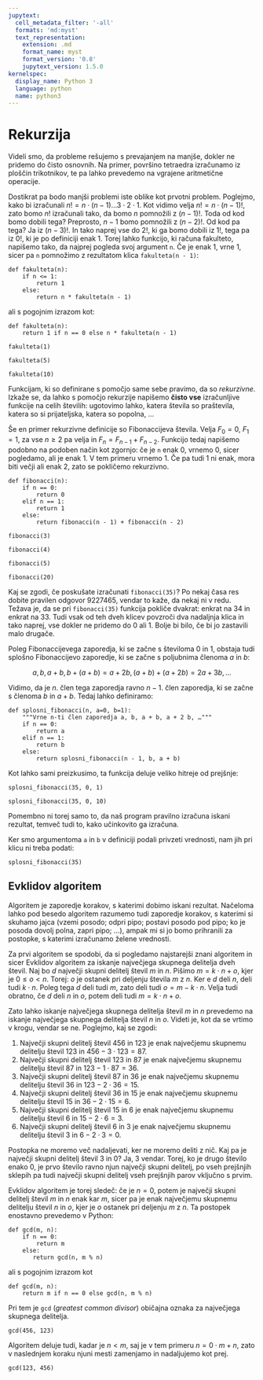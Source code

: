```yaml
---
jupytext:
  cell_metadata_filter: '-all'
  formats: 'md:myst'
  text_representation:
    extension: .md
    format_name: myst
    format_version: '0.8'
    jupytext_version: 1.5.0
kernelspec:
  display_name: Python 3
  language: python
  name: python3
---
```


# Rekurzija

Videli smo, da probleme rešujemo s prevajanjem na manjše, dokler ne pridemo do čisto osnovnih. Na primer, površino tetraedra izračunamo iz ploščin trikotnikov, te pa lahko prevedemo na vgrajene aritmetične operacije.

Dostikrat pa bodo manjši problemi iste oblike kot prvotni problem. Poglejmo, kako bi izračunali $n! = n \cdot (n - 1) \dots 3 \cdot 2 \cdot 1$. Kot vidimo velja $n! = n \cdot (n - 1)!$, zato bomo $n!$ izračunali tako, da bomo $n$ pomnožili z $(n - 1)!$. Toda od kod bomo dobili tega? Preprosto, $n - 1$ bomo pomnožili z $(n - 2)!$. Od kod pa tega? Ja iz $(n - 3)!$. In tako naprej vse do $2!$, ki ga bomo dobili iz $1!$, tega pa iz $0!$, ki je po definiciji enak $1$. Torej lahko funkcijo, ki računa fakulteto, napišemo tako, da najprej pogleda svoj argument `n`. Če je enak 1, vrne 1, sicer pa `n` pomnožimo z rezultatom klica `fakulteta(n - 1)`:

```{code-cell}
def fakulteta(n):
    if n <= 1:
        return 1
    else:
        return n * fakulteta(n - 1)
```

ali s pogojnim izrazom kot:

```{code-cell}
def fakulteta(n):
    return 1 if n == 0 else n * fakulteta(n - 1)
```

```{code-cell}
fakulteta(1)
```

```{code-cell}
fakulteta(5)
```

```{code-cell}
fakulteta(10)
```

Funkcijam, ki so definirane s pomočjo same sebe pravimo, da so _rekurzivne_. Izkaže se, da lahko s pomočjo rekurzije napišemo **čisto vse** izračunljive funkcije na celih številih: ugotovimo lahko, katera števila so praštevila, katera so si prijateljska, katera so popolna, ...

Še en primer rekurzivne definicije so Fibonaccijeva števila. Velja $F_0 = 0$, $F_1 = 1$, za vse $n \ge 2$ pa velja in $F_{n} = F_{n - 1} + F_{n - 2}$. Funkcijo tedaj napišemo podobno na podoben način kot zgornjo: če je `n` enak 0, vrnemo 0, sicer pogledamo, ali je enak 1\. V tem primeru vrnemo 1\. Če pa tudi 1 ni enak, mora biti večji ali enak 2, zato se pokličemo rekurzivno.

```{code-cell}
def fibonacci(n):
    if n == 0:
        return 0
    elif n == 1:
        return 1
    else:
        return fibonacci(n - 1) + fibonacci(n - 2)
```

```{code-cell}
fibonacci(3)
```

```{code-cell}
fibonacci(4)
```

```{code-cell}
fibonacci(5)
```

```{code-cell}
fibonacci(20)
```

Kaj se zgodi, če poskušate izračunati `fibonacci(35)`? Po nekaj časa res dobite pravilen odgovor 9227465, vendar to kaže, da nekaj ni v redu. Težava je, da se pri `fibonacci(35)` funkcija pokliče dvakrat: enkrat na 34 in enkrat na 33\. Tudi vsak od teh dveh klicev povzroči dva nadaljnja klica in tako naprej, vse dokler ne pridemo do 0 ali 1\. Bolje bi bilo, če bi jo zastavili malo drugače.

Poleg Fibonaccijevega zaporedja, ki se začne s številoma 0 in 1, obstaja tudi splošno Fibonaccijevo zaporedje, ki se začne s poljubnima členoma $a$ in $b$:

$$a, b, a + b, b + (a + b) = a + 2 b, (a + b) + (a + 2 b) = 2 a + 3 b, \ldots$$

Vidimo, da je $n$. člen tega zaporedja ravno $n - 1$. člen zaporedja, ki se začne s členoma $b$ in $a + b$. Tedaj lahko definiramo:

```{code-cell}
def splosni_fibonacci(n, a=0, b=1):
    """Vrne n-ti člen zaporedja a, b, a + b, a + 2 b, …"""
    if n == 0:
        return a
    elif n == 1:
        return b
    else:
        return splosni_fibonacci(n - 1, b, a + b)
```

Kot lahko sami preizkusimo, ta funkcija deluje veliko hitreje od prejšnje:

```{code-cell}
splosni_fibonacci(35, 0, 1)
```

```{code-cell}
splosni_fibonacci(35, 0, 10)
```

Pomembno ni torej samo to, da naš program pravilno izračuna iskani rezultat, temveč tudi to, kako učinkovito ga izračuna.

Ker smo argumentoma `a` in `b` v definiciji podali privzeti vrednosti, nam jih pri klicu ni treba podati:

```{code-cell}
splosni_fibonacci(35)
```

## Evklidov algoritem

Algoritem je zaporedje korakov, s katerimi dobimo iskani rezultat. Načeloma lahko pod besedo algoritem razumemo tudi zaporedje korakov, s katerimi si skuhamo jajca (vzemi posodo; odpri pipo; postavi posodo pod pipo; ko je posoda dovolj polna, zapri pipo; ...), ampak mi si jo bomo prihranili za postopke, s katerimi izračunamo želene vrednosti.

Za prvi algoritem se spodobi, da si pogledamo najstarejši znani algoritem in sicer Evklidov algoritem za iskanje največjega skupnega delitelja dveh števil. Naj bo $d$ največji skupni delitelj števil $m$ in $n$. Pišimo $m = k \cdot n + o$, kjer je $0 \le o < n$. Torej: $o$ je ostanek pri deljenju števila $m$ z $n$. Ker e $d$ deli $n$, deli tudi $k \cdot n$. Poleg tega $d$ deli tudi $m$, zato deli tudi $o = m - k \cdot n$. Velja tudi obratno, če $d$ deli $n$ in $o$, potem deli tudi $m = k \cdot n + o$.

Zato lahko iskanje največjega skupnega delitelja števil $m$ in $n$ prevedemo na iskanje največjega skupnega delitelja števil $n$ in $o$. Videti je, kot da se vrtimo v krogu, vendar se ne. Poglejmo, kaj se zgodi:

1. Največji skupni delitelj števil $456$ in $123$ je enak največjemu skupnemu delitelju števil $123$ in $456 - 3 \cdot 123 = 87$.
2. Največji skupni delitelj števil $123$ in $87$ je enak največjemu skupnemu delitelju števil $87$ in $123 - 1 \cdot 87 = 36$.
3. Največji skupni delitelj števil $87$ in $36$ je enak največjemu skupnemu delitelju števil $36$ in $123 - 2 \cdot 36 = 15$.
4. Največji skupni delitelj števil $36$ in $15$ je enak največjemu skupnemu delitelju števil $15$ in $36 - 2 \cdot 15 = 6$.
5. Največji skupni delitelj števil $15$ in $6$ je enak največjemu skupnemu delitelju števil $6$ in $15 - 2 \cdot 6 = 3$.
6. Največji skupni delitelj števil $6$ in $3$ je enak največjemu skupnemu delitelju števil $3$ in $6 - 2 \cdot 3 = 0$.

Postopka ne moremo več nadaljevati, ker ne moremo deliti z nič. Kaj pa je največji skupni delitelj števil 3 in 0? Ja, 3 vendar. Torej, ko je drugo število enako 0, je prvo število ravno njun največji skupni delitelj, po vseh prejšnjih sklepih pa tudi največji skupni delitelj vseh prejšnjih parov vključno s prvim.

Evklidov algoritem je torej sledeč: če je $n = 0$, potem je največji skupni delitelj števil $m$ in $n$ enak kar $m$, sicer pa je enak največjemu skupnemu delitelju števil $n$ in $o$, kjer je $o$ ostanek pri deljenju $m$ z $n$. Ta postopek enostavno prevedemo v Python:

```{code-cell}
def gcd(m, n):
    if n == 0:
        return m
    else:
       return gcd(n, m % n)
```

ali s pogojnim izrazom kot

```{code-cell}
def gcd(m, n):
    return m if n == 0 else gcd(n, m % n)
```

Pri tem je `gcd` (_greatest common divisor_) običajna oznaka za največjega skupnega delitelja.

```{code-cell}
gcd(456, 123)
```

Algoritem deluje tudi, kadar je $n < m$, saj je v tem primeru $n = 0 \cdot m + n$, zato v naslednjem koraku njuni mesti zamenjamo in nadaljujemo kot prej.

```{code-cell}
gcd(123, 456)
```
